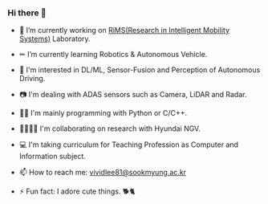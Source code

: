 ### Hi there 👋



- 🔭 I’m currently working on [RiMS(Research in Intelligent Mobility Systems)](https://sites.google.com/view/drshin/home) Laboratory.
- ✏ I’m currently learning Robotics & Autonomous Vehicle.
- 🎯 I'm interested in DL/ML, Sensor-Fusion and Perception of Autonomous Driving.
- 📷 I'm dealing with ADAS sensors such as Camera, LiDAR and Radar.
- 👩‍💻 I'm mainly programming with Python or C/C++.
- 👨‍👨‍👧‍👦 I'm collaborating on research with Hyundai NGV.

- 💻 I'm taking curriculum for Teaching Profession as Computer and Information subject.
- 📫 How to reach me: vividlee81@sookmyung.ac.kr
- ⚡ Fun fact: I adore cute things. 🐕🐈

